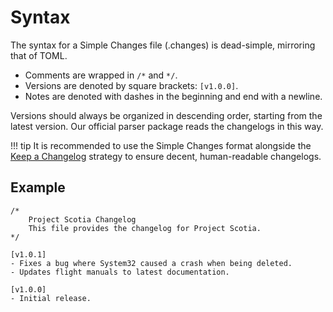 # Syntax

The syntax for a Simple Changes file (.changes) is dead-simple, mirroring that of TOML.

- Comments are wrapped in `/*` and `*/`.
- Versions are denoted by square brackets: `[v1.0.0]`.
- Notes are denoted with dashes in the beginning and end with a newline.

Versions should always be organized in descending order, starting from the latest version. Our official parser package reads the changelogs in this way.

!!! tip
    It is recommended to use the Simple Changes format alongside the [Keep a Changelog](https://keepachangelog.com) strategy to ensure decent, human-readable changelogs.

## Example

```simplechanges
/*
    Project Scotia Changelog
    This file provides the changelog for Project Scotia.
*/

[v1.0.1]
- Fixes a bug where System32 caused a crash when being deleted.
- Updates flight manuals to latest documentation.

[v1.0.0]
- Initial release.
```
